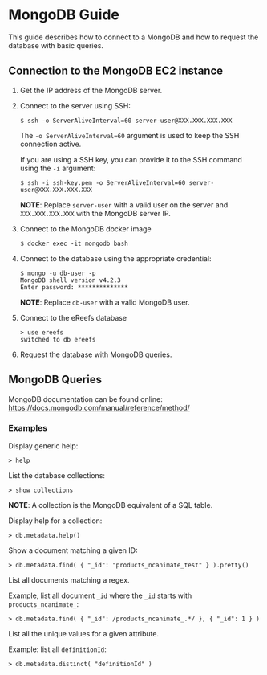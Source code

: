 # MongoDB Guide

This guide describes how to connect to a MongoDB
and how to request the database with basic queries.

## Connection to the MongoDB EC2 instance

1. Get the IP address of the MongoDB server.

2. Connect to the server using SSH:

    ```$ ssh -o ServerAliveInterval=60 server-user@XXX.XXX.XXX.XXX```

    The `-o ServerAliveInterval=60` argument is used to keep the SSH connection active.

    If you are using a SSH key, you can provide it to the SSH command using the `-i` argument:

    ```$ ssh -i ssh-key.pem -o ServerAliveInterval=60 server-user@XXX.XXX.XXX.XXX```

    **NOTE**: Replace `server-user` with a valid user on the server
        and `XXX.XXX.XXX.XXX` with the MongoDB server IP.

3. Connect to the MongoDB docker image

    ```$ docker exec -it mongodb bash```

4. Connect to the database using the appropriate credential:
    ```
    $ mongo -u db-user -p
    MongoDB shell version v4.2.3
    Enter password: **************
    ```

    **NOTE**: Replace `db-user` with a valid MongoDB user.

5. Connect to the eReefs database
    ```
    > use ereefs
    switched to db ereefs
    ```
6. Request the database with MongoDB queries.


## MongoDB Queries

MongoDB documentation can be found online:
https://docs.mongodb.com/manual/reference/method/

### Examples

Display generic help:
```
> help
```

List the database collections:
```
> show collections
```

**NOTE**: A collection is the MongoDB equivalent of a SQL table.

Display help for a collection:
```
> db.metadata.help()
```

Show a document matching a given ID:
```
> db.metadata.find( { "_id": "products_ncanimate_test" } ).pretty()
```

List all documents matching a regex.

Example, list all document `_id` where the `_id` starts with `products_ncanimate_`:
```
> db.metadata.find( { "_id": /products_ncanimate_.*/ }, { "_id": 1 } )
```

List all the unique values for a given attribute.

Example: list all `definitionId`:
```
> db.metadata.distinct( "definitionId" )
```
